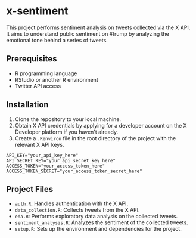 # x-sentiment

This project performs sentiment analysis on tweets collected via the X API. It aims to understand public sentiment on #trump by analyzing the emotional tone behind a series of tweets.

## Prerequisites

- R programming language
- RStudio or another R environment
- Twitter API access

## Installation

1. Clone the repository to your local machine.
2. Obtain X API credentials by applying for a developer account on the X Developer platform if you haven't already.
3. Create a `.Renviron` file in the root directory of the project with the relevant X API keys.
```plaintext
API_KEY="your_api_key_here"
API_SECRET_KEY="your_api_secret_key_here"
ACCESS_TOKEN="your_access_token_here"
ACCESS_TOKEN_SECRET="your_access_token_secret_here"
```

## Project Files

- `auth.R`: Handles authentication with the X API.
- `data_collection.R`: Collects tweets from the X API.
- `eda.R`: Performs exploratory data analysis on the collected tweets.
- `sentiment_analysis.R`: Analyzes the sentiment of the collected tweets.
- `setup.R`: Sets up the environment and dependencies for the project.
